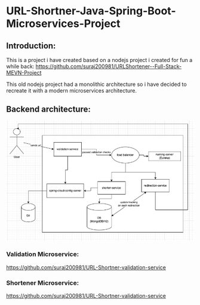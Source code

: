 # URL-Shortner-Java-Spring-Boot-Microservices-Project

## Introduction:

This is a project i have created based on a nodejs project i created for fun a while back: https://github.com/suraj200981/URLShortener--Full-Stack-MEVN-Project

This old nodejs project had a monolithic architecture so i have decided to recreate it with a modern microservices architecture.

## Backend architecture:
![architecture design](design.png)





### Validation Microservice:

https://github.com/suraj200981/URL-Shortner-validation-service

### Shortener Microservice:

https://github.com/suraj200981/URL-Shortner-validation-service
